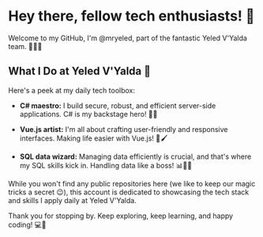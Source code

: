 # Hey there, fellow tech enthusiasts! 👋 

Welcome to my GitHub, I'm @mryeled, part of the fantastic Yeled V'Yalda team. 👨‍💻🚀

## What I Do at Yeled V'Yalda 🎯

Here's a peek at my daily tech toolbox:

- **C# maestro:** I build secure, robust, and efficient server-side applications. C# is my backstage hero! 💼💪
  
- **Vue.js artist:** I'm all about crafting user-friendly and responsive interfaces. Making life easier with Vue.js! 🎨🖌️
  
- **SQL data wizard:** Managing data efficiently is crucial, and that's where my SQL skills kick in. Handling data like a boss! 📊🧙‍♂️

While you won't find any public repositories here (we like to keep our magic tricks a secret 😉), this account is dedicated to showcasing the tech stack and skills I apply daily at Yeled V'Yalda.

Thank you for stopping by. Keep exploring, keep learning, and happy coding! 💻🎉

<!---
mryeled/mryeled is a ✨ special ✨ repository because its `README.md` (this file) appears on your GitHub profile.
You can click the Preview link to take a look at your changes.
--->
